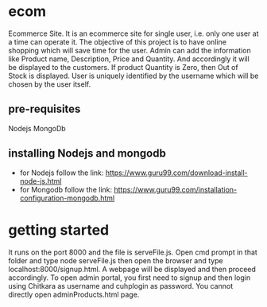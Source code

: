 # ecom
Ecommerce Site. It is an ecommerce site for single user, i.e. only one user at a time can operate it. The objective of this project is to have online shopping which will save time for the user. Admin can add the information like Product name, Description, Price and Quantity. And accordingly it will be displayed to the customers. If product Quantity is Zero, then Out of Stock is displayed. User is uniquely identified by the username which will be chosen by the user itself.
## pre-requisites
Nodejs
MongoDb
## installing Nodejs and mongodb
- for Nodejs follow the link: https://www.guru99.com/download-install-node-js.html
- for Mongodb follow the link: https://www.guru99.com/installation-configuration-mongodb.html
# getting started
It runs on the port 8000 and the file is serveFile.js. Open cmd prompt in that folder and type node serveFile.js then open the browser and type localhost:8000/signup.html. A webpage will be displayed and then proceed accordingly.
To open admin portal, you first need to signup and then login using Chitkara as username and cuhplogin as password. You cannot directly open adminProducts.html page.


